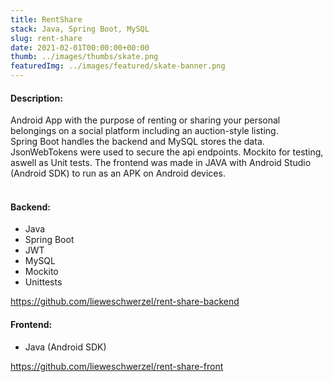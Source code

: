 ```yaml
---
title: RentShare
stack: Java, Spring Boot, MySQL
slug: rent-share
date: 2021-02-01T00:00:00+00:00
thumb: ../images/thumbs/skate.png
featuredImg: ../images/featured/skate-banner.png
---
```

#### Description:  
Android App with the purpose of renting or sharing your personal belongings on a social platform including an auction-style listing.<br/> 
Spring Boot handles the backend and MySQL stores the data. JsonWebTokens were used to secure the api endpoints. Mockito for testing, aswell as Unit tests. The frontend was made in JAVA with Android Studio (Android SDK) to run as an APK on Android devices.
<br />
<br />

#### Backend:    
<ul>
<li>Java</li>
<li>Spring Boot</li>
<li>JWT</li>
<li>MySQL</li>
<li>Mockito</li>
<li>Unittests</li>
</ul>

https://github.com/lieweschwerzel/rent-share-backend
#### Frontend:
<ul>
<li>Java (Android SDK)</li>
</ul>

https://github.com/lieweschwerzel/rent-share-front
<br />
<br />


